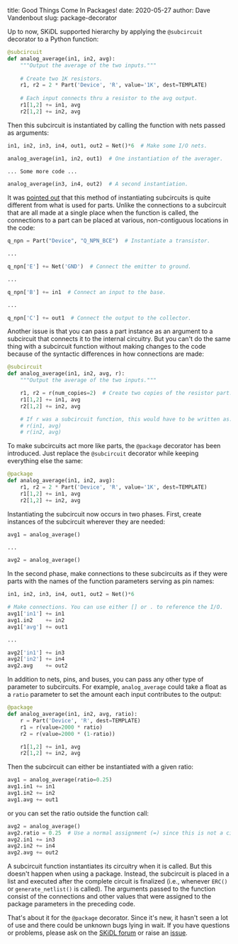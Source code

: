 title: Good Things Come In Packages!
date: 2020-05-27
author: Dave Vandenbout
slug: package-decorator

Up to now, SKiDL supported hierarchy by applying the `@subcircuit` decorator to a Python function:

```py
@subcircuit
def analog_average(in1, in2, avg):
    """Output the average of the two inputs."""
    
    # Create two 1K resistors.
    r1, r2 = 2 * Part('Device', 'R', value='1K', dest=TEMPLATE)
   
    # Each input connects thru a resistor to the avg output.
    r1[1,2] += in1, avg
    r2[1,2] += in2, avg
```

Then this subcircuit is instantiated by calling the function with nets
passed as arguments:

```py
in1, in2, in3, in4, out1, out2 = Net()*6  # Make some I/O nets.

analog_average(in1, in2, out1)  # One instantiation of the averager.

... Some more code ...

analog_average(in3, in4, out2)  # A second instantiation.
```

It was [pointed out](https://github.com/devbisme/skidl/issues/48) that this method
of instantiating subcircuits is quite different from what is used for parts.
Unlike the connections to a subcircuit that are all made at a single place when the
function is called, the connections to a part can be placed
at various, non-contiguous locations in the code:

```py
q_npn = Part("Device", "Q_NPN_BCE")  # Instantiate a transistor.

...

q_npn['E'] += Net('GND')  # Connect the emitter to ground.

...

q_npn['B'] += in1  # Connect an input to the base.

...

q_npn['C'] += out1  # Connect the output to the collector.
```

Another issue is that you can pass a part instance as an argument to a subcircuit that
connects it to the internal circuitry.
But you can't do the same thing with a subcircuit function without making changes to the
code because of the syntactic differences in how connections are made:

```py
@subcircuit
def analog_average(in1, in2, avg, r):
    """Output the average of the two inputs."""

    r1, r2 = r(num_copies=2)  # Create two copies of the resistor part.
    r1[1,2] += in1, avg
    r2[1,2] += in2, avg

    # If r was a subcircuit function, this would have to be written as:
    # r(in1, avg)
    # r(in2, avg)
```

To make subcircuits act more like parts, the `@package` decorator has been introduced.
Just replace the `@subcircuit` decorator while keeping everything else the same:

```py
@package
def analog_average(in1, in2, avg):
    r1, r2 = 2 * Part('Device', 'R', value='1K', dest=TEMPLATE)
    r1[1,2] += in1, avg
    r2[1,2] += in2, avg
```

Instantiating the subcircuit now occurs in two phases.
First, create instances of the subcircuit wherever they are needed:

```py
avg1 = analog_average()

...

avg2 = analog_average()
```

In the second phase, make connections to these subcircuits as if they were parts
with the names of the function parameters serving as pin names:

```py
in1, in2, in3, in4, out1, out2 = Net()*6

# Make connections. You can use either [] or . to reference the I/O.
avg1['in1'] += in1
avg1.in2    += in2
avg1['avg'] += out1

...

avg2['in1'] += in3
avg2['in2'] += in4
avg2.avg    += out2
```

In addition to nets, pins, and buses, you can pass any other type of
parameter to subcircuits.
For example, `analog_average` could take a float as a `ratio` parameter to
set the amount each input contributes to the output:

```py
@package
def analog_average(in1, in2, avg, ratio):
    r = Part('Device', 'R', dest=TEMPLATE)
    r1 = r(value=2000 * ratio)
    r2 = r(value=2000 * (1-ratio))

    r1[1,2] += in1, avg
    r2[1,2] += in2, avg
```

Then the subcircuit can either be instantiated with a given ratio:

```py
avg1 = analog_average(ratio=0.25)
avg1.in1 += in1
avg1.in2 += in2
avg1.avg += out1
```
or you can set the ratio outside the function call:
```py
avg2 = analog_average()
avg2.ratio = 0.25  # Use a normal assignment (=) since this is not a circuit connection.
avg2.in1 += in3
avg2.in2 += in4
avg2.avg += out2
```

A subcircuit function instantiates its circuitry when it is called.
But this doesn't happen when using a package.
Instead, the subcircuit is placed in a list and executed after the
complete circuit is finalized
(i.e., whenever `ERC()` or `generate_netlist()` is called).
The arguments passed to the function consist of the connections
and other values that were assigned to the package parameters in the preceding code.

That's about it for the `@package` decorator.
Since it's new, it hasn't seen a lot of use and there could be unknown bugs
lying in wait.
If you have questions or problems, please ask on the
[SKiDL forum](https://skidl.discourse.group/) or
raise an [issue](https://github.com/devbisme/skidl/issues). 
